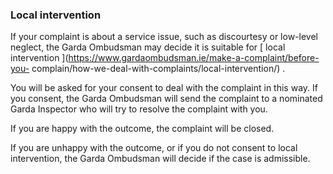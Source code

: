 ###  **Local intervention**

If your complaint is about a service issue, such as discourtesy or low-level
neglect, the Garda Ombudsman may decide it is suitable for [ local
intervention ](https://www.gardaombudsman.ie/make-a-complaint/before-you-
complain/how-we-deal-with-complaints/local-intervention/) .

You will be asked for your consent to deal with the complaint in this way. If
you consent, the Garda Ombudsman will send the complaint to a nominated Garda
Inspector who will try to resolve the complaint with you.

If you are happy with the outcome, the complaint will be closed.

If you are unhappy with the outcome, or if you do not consent to local
intervention, the Garda Ombudsman will decide if the case is admissible.
